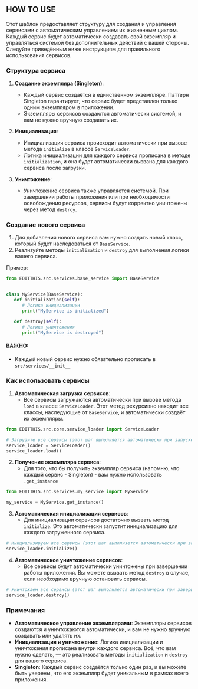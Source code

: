 ## HOW TO USE

Этот шаблон предоставляет структуру для создания и управления сервисами с автоматическим управлением их жизненным циклом. Каждый сервис будет автоматически создавать свой экземпляр и управляться системой без дополнительных действий с вашей стороны. Следуйте приведённым ниже инструкциям для правильного использования сервисов.

### Структура сервиса

1. **Создание экземпляра (Singleton)**:
    - Каждый сервис создаётся в единственном экземпляре. Паттерн Singleton гарантирует, что сервис будет представлен только одним экземпляром в приложении.
    - Экземпляры сервисов создаются автоматически системой, и вам не нужно вручную создавать их.

2. **Инициализация**:
    - Инициализация сервиса происходит автоматически при вызове метода `initialize` в классе `ServiceLoader`.
    - Логика инициализации для каждого сервиса прописана в методе `initialization`, и она будет автоматически вызвана для каждого сервиса после загрузки.

3. **Уничтожение**:
    - Уничтожение сервиса также управляется системой. При завершении работы приложения или при необходимости освобождения ресурсов, сервисы будут корректно уничтожены через метод `destroy`.

### Создание нового сервиса

1. Для добавления нового сервиса вам нужно создать новый класс, который будет наследоваться от `BaseService`.
2. Реализуйте методы `initialization` и `destroy` для выполнения логики вашего сервиса.

Пример:

```python
from EDITTHIS.src.services.base_service import BaseService


class MyService(BaseService):
   def initialization(self):
      # Логика инициализации
      print("MyService is initialized")

   def destroy(self):
      # Логика уничтожения
      print("MyService is destroyed")
```

#### ВАЖНО: 
   - Каждый новый сервис нужно обязательно прописать в `src/services/__init__`

### Как использовать сервисы

1. **Автоматическая загрузка сервисов**:
    - Все сервисы загружаются автоматически при вызове метода `load` в классе `ServiceLoader`. Этот метод рекурсивно находит все классы, наследующие от `BaseService`, и автоматически создаёт их экземпляры.

```python
from EDITTHIS.src.core.service_loader import ServiceLoader

# Загрузите все сервисы (этот шаг выполняется автоматически при запуске приложения)
service_loader = ServiceLoader()
service_loader.load()
```
2. **Получение экземпляра сервиса**:
   - Для того, что бы получить экземпляр сервиса (напомню, что каждый сервис - Singleton) - вам нужно использовать ``.get_instance``

 ```python
from EDITTHIS.src.services.my_service import MyService

my_service = MyService.get_instance()
```

3. **Автоматическая инициализация сервисов**:
    - Для инициализации сервисов достаточно вызвать метод `initialize`. Это автоматически запустит инициализацию для каждого загруженного сервиса.

```python
# Инициализируем все сервисы (этот шаг выполняется автоматически при запуске приложения)
service_loader.initialize()
```

4. **Автоматическое уничтожение сервисов**:
    - Все сервисы будут автоматически уничтожены при завершении работы приложения. Вы можете вызвать метод `destroy` в случае, если необходимо вручную остановить сервисы.

```python
# Уничтожаем все сервисы (этот шаг выполняется автоматически при завершении работы приложения)
service_loader.destroy()
```

### Примечания

- **Автоматическое управление экземплярами**: Экземпляры сервисов создаются и уничтожаются автоматически, и вам не нужно вручную создавать или удалять их.
- **Инициализация и уничтожение**: Логика инициализации и уничтожения прописана внутри каждого сервиса. Всё, что вам нужно сделать, — это реализовать методы `initialization` и `destroy` для вашего сервиса.
- **Singleton**: Каждый сервис создаётся только один раз, и вы можете быть уверены, что его экземпляр будет уникальным в рамках всего приложения.